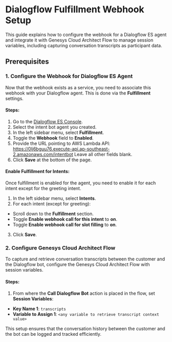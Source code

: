 # Dialogflow Fulfillment Webhook Setup

This guide explains how to configure the webhook for a Dialogflow ES agent and integrate it with Genesys Cloud Architect Flow to manage session variables, including capturing conversation transcripts as participant data.

## Prerequisites

### 1. Configure the Webhook for Dialogflow ES Agent

Now that the webhook exists as a service, you need to associate this webhook with your Dialogflow agent. This is done via the **Fulfillment** settings.

#### Steps:

1. Go to the [Dialogflow ES Console](https://dialogflow.cloud.google.com/).
2. Select the intent bot agent you created.
3. In the left sidebar menu, select **Fulfillment**.
4. Toggle the **Webhook** field to **Enabled**.
5. Provide the URL pointing to AWS Lambda API: https://0lj6bguu76.execute-api.ap-southeast-2.amazonaws.com/intentbot   Leave all other fields blank.
6. Click **Save** at the bottom of the page.

#### Enable Fulfillment for Intents:

Once fulfillment is enabled for the agent, you need to enable it for each intent except for the greeting intent.

1. In the left sidebar menu, select **Intents**.
2. For each intent (except for greeting):
- Scroll down to the **Fulfillment** section.
- Toggle **Enable webhook call for this intent** to **on**.
- Toggle **Enable webhook call for slot filling** to **on**.
3. Click **Save**.

### 2. Configure Genesys Cloud Architect Flow

To capture and retrieve conversation transcripts between the customer and the Dialogflow bot, configure the Genesys Cloud Architect Flow with session variables.

#### Steps:

1. From where the **Call Dialogflow Bot** action is placed in the flow, set **Session Variables**:
- **Key Name 1**: `transcripts`
- **Variable to Assign 1**: `<any variable to retrieve transcript context value>`

This setup ensures that the conversation history between the customer and the bot can be logged and tracked efficiently.
